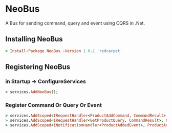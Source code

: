 # NeoBus
A Bus for sending command, query and event using CQRS in .Net.

## Installing NeoBus

```ruby
> Install-Package NeoBus -Version 1.0.1 'redcarpet'
```

## Registering NeoBus
### in Startup -> ConfigureServices

```ruby
> services.AddNeoBus();
```

### Register Command Or Query Or Event

```ruby
> services.AddScoped<IRequestHandler<ProductAddCommand, CommandResult>, ProductAddCommandHandler>();
> services.AddScoped<IRequestHandler<GetProductQuery, CommandResult>, GetProductQueryHandler>();
> services.AddScoped<INotificationHandler<ProductAddedEvent>, ProductAddedEventHandler>();
```
